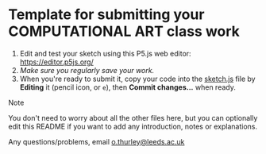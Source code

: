 # Template for submitting your COMPUTATIONAL ART class work

1. Edit and test your sketch using this P5.js web editor: <https://editor.p5js.org/>
2. _Make sure you regularly save your work._
3. When you're ready to submit it, copy your code into the [sketch.js](sketch.js) file by **Editing** it (pencil icon, or `e`), then **Commit changes...** when ready.

> [!NOTE]
> You don't need to worry about all the other files here, but you can optionally edit this README if you want to add any introduction, notes or explanations.

Any questions/problems, email <o.thurley@leeds.ac.uk>

